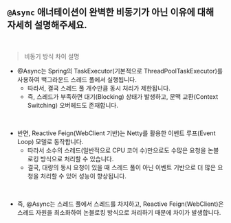 ## `@Async` 애너테이션이 완벽한 비동기가 아닌 이유에 대해 자세히 설명해주세요.

<br/>

> 비동기 방식 차이 설명

- @Async는 Spring의 TaskExecutor(기본적으로 ThreadPoolTaskExecutor)를 사용하여 백그라운드 스레드 풀에서 실행됩니다.
    - 따라서, 결국 스레드 풀 개수만큼 동시 처리가 제한됩니다.
    - 즉, 스레드가 부족하면 대기(Blocking) 상태가 발생하고, 문맥 교환(Context Switching) 오버헤드도 존재합니다.

<br/>

- 반면, Reactive Feign(WebClient 기반)는 Netty를 활용한 이벤트 루프(Event Loop) 모델로 동작합니다.
    - 따라서 소수의 스레드(일반적으로 CPU 코어 수)만으로도 수많은 요청을 논블로킹 방식으로
      처리할 수 있습니다.
    - 결국, 대량의 동시 요청이 있을 때 스레드 풀이 아닌 이벤트 기반으로 더 많은 요청을 처리할 수 있어 성능이 향상됩니다.

<br/>

- 즉, @Async는 스레드 풀에서 스레드를 차지하고, Reactive Feign(WebClient)은 스레드 자원을 최소화하여 논블로킹 방식으로 처리하기 때문에 차이가 발생합니다.

<br/>
